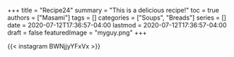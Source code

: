 +++
title = "Recipe24"
summary = "This is a delicious recipe!"
toc = true
authors = ["Masami"]
tags = []
categories = ["Soups", "Breads"]
series = []
date = 2020-07-12T17:36:57-04:00
lastmod = 2020-07-12T17:36:57-04:00
draft = false
featuredImage = "myguy.png"
+++

{{< instagram BWNjjyYFxVx >}}

